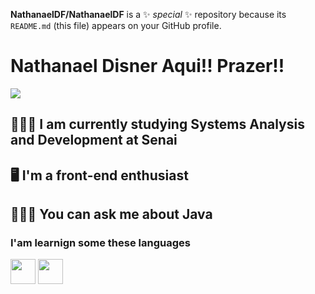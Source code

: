 **NathanaelDF/NathanaelDF** is a ✨ _special_ ✨ repository because its `README.md` (this file) appears on your GitHub profile.

# Nathanael Disner Aqui!! Prazer!!

<a href="https://www.linkedin.com/in/nathanael-disner-0794011a1/" target="_blank"><img src="https://img.shields.io/badge/-LinkedIn-%230077B5?style=for-the-badge&logo=linkedin&logoColor=white" target="_blank"></a>   

## 👨🏼‍🎓 I am currently studying Systems Analysis and Development at Senai
## 🖥 I'm a front-end enthusiast
## 🤷🏼‍♂️ You can ask me about Java

### I'am learnign some these languages
<img src="https://cdn.jsdelivr.net/gh/devicons/devicon/icons/java/java-original.svg" width="40" height="40"/> 
<img src="https://cdn.jsdelivr.net/gh/devicons/devicon/icons/html5/html5-original.svg" width="40" height="40"/>            
            
         
            
          

